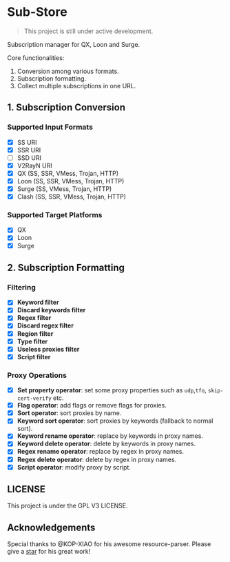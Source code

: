 # Sub-Store
> This project is still under active development.

Subscription manager for QX, Loon and Surge.

Core functionalities:
1. Conversion among various formats.
2. Subscription formatting.
3. Collect multiple subscriptions in one URL.
## 1. Subscription Conversion
### Supported Input Formats
- [x] SS URI
- [x] SSR URI
- [ ] SSD URI
- [x] V2RayN URI
- [x] QX (SS, SSR, VMess, Trojan, HTTP)
- [x] Loon (SS, SSR, VMess, Trojan, HTTP)
- [x] Surge (SS, VMess, Trojan, HTTP)
- [x] Clash (SS, SSR, VMess, Trojan, HTTP)

### Supported Target Platforms
- [x] QX
- [x] Loon
- [x] Surge

## 2. Subscription Formatting
### Filtering
- [x] **Keyword filter**
- [x] **Discard keywords filter**
- [x] **Regex filter**
- [x] **Discard regex filter**
- [x] **Region filter**
- [x] **Type filter**
- [x] **Useless proxies filter**
- [x] **Script filter**

### Proxy Operations
- [x] **Set property operator**: set some proxy properties such as `udp`,`tfo`, `skip-cert-verify` etc.
- [x] **Flag operator**: add flags or remove flags for proxies.
- [x] **Sort operator**: sort proxies by name.
- [x] **Keyword sort operator**: sort proxies by keywords (fallback to normal sort).
- [x] **Keyword rename operator**: replace by keywords in proxy names.
- [x] **Keyword delete operator**: delete by keywords in proxy names.
- [x] **Regex rename operator**: replace by regex in proxy names.
- [x] **Regex delete operator**: delete by regex in proxy names.
- [x] **Script operator**: modify proxy by script.

## LICENSE
This project is under the GPL V3 LICENSE.

## Acknowledgements
Special thanks to @KOP-XIAO for his awesome resource-parser. Please give a [star](https://github.com/KOP-XIAO/QuantumultX) for his great work!
